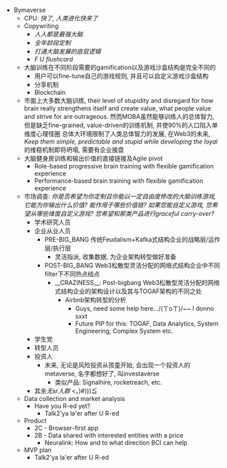 - Bymaverse
  - CPU: *快了, 人类进化快来了*
  - Copywriting
    - *人人都是最强大脑*
    - *全年龄段定制*
    - *打通大脑发展的底层逻辑*
    - *F U flushcard*
  - 大脑训练在不同阶段需要的gamification以及游戏沙盒结构是完全不同的
    - 用户可以fine-tune自己的游戏规则, 并且可以自定义游戏沙盒结构
    - 分享机制
    - Blockchain
  - 市面上大多数大脑训练, their level of stupidity and disregard for how brain really strengthens itself and create value, what people value and strive for are outrageous. 然而MOBA虽然能够训练人的总体智力, 但是缺乏fine-grained, value-driven的训练机制, 并使90%的人口陷入单维度心理怪圈 总体大环境限制了人类总体智力的发展, 在Web3的未来, *Keep them simple, predictable and stupid while developing the loyal*的维稳机制即将坍塌, 需要有企业接盘
  - 大脑健身房训练和输出价值的直接链接及Agile pivot
    - Role-based progressive brain training with flexible gamification experience
    - Performance-based brain training with flexible gamification experience
  - 市场调查: *你是否希望为你定制且你能以一定自由度修改的大脑训练游戏, 它能为你输出什么价值? 能作用于哪些价值链? 如果您能自定义游戏, 您希望从哪些维度自定义游戏? 您希望和那类产品进行graceful carry-over?*
    - 学术研究人员
    - 企业从业人员
      - PRE-BIG_BANG 传统Feudalism+Kafka式结构企业的战略层/运作层/执行层
        - 灵活指派, 收集数据, 为企业架构转型做好准备
      - POST-BIG_BANG Web3松散型灵活分配的网络式结构企业中不同filter下不同热点结点
        - \_\_CRAZINESS\_\_: Post-bigbang Web3松散型灵活分配的网络式结构企业的架构设计以及其与TOGAF架构的不同之处
          - Airbnb架构转型的分析
            - Guys, need some help here.../(ㄒoㄒ)/~~ I donno sxxt
            - Future PIP for this: TOGAF, Data Analytics, System Engineering, Complex System etc.
    - 学生党
    - 转型人员
    - 投资人
      - 未来, 无论是风险投资从孩童开始, 会出现一个投资人的metaverse, 名字都想好了, 叫investaverse
        - 类似产品: Signalhire, rocketreach, etc.
    - 其余*无sr人群* <。)#)))≦
  - Data collection and market analysis
    - Have you R-ed yet?
      - Talk2'ya la'er after U R-ed
  - Product
    - 2C - Browser-first app
    - 2B - Data shared with interested entities with a price
      - Neuralink: How and to what direction BCI can help
  - MVP plan
    - Talk2'ya la'er after U R-ed